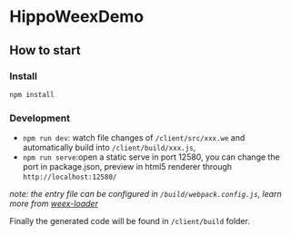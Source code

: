 # HippoWeexDemo

## How to start

### Install

```bash
npm install
```

### Development

* `npm run dev`: watch file changes of `/client/src/xxx.we` and automatically build into `/client/build/xxx.js`, 
* `npm run serve`:open a static serve in port 12580, you can change the port in package.json, preview in html5 renderer through `http://localhost:12580/`

*note: the entry file can be configured in `/build/webpack.config.js`, learn more from [weex-loader](https://www.npmjs.com/package/weex-loader)*

Finally the generated code will be found in `/client/build` folder.
